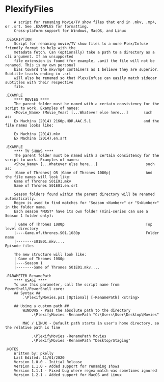 # PlexifyFiles


        A script for renaming Movie/TV show files that end in .mkv, .mp4, or .srt. See .EXAMPLES for formatting. 
        Cross-plaform support for Windows, MacOS, and Linux
        
    .DESCRIPTION
        Script for renaming movie/TV show files to a more Plex/Infuse friendly format to help with the   
        metadata fetch. Can (optionally) take a path to a directory as a cli argument. If an unsupported
        file extension is found (for example, .avi) the file will not be renamed. This is my own personal
        bias toward the mkv/mp4 containers as I believe they are superior. Subtitle tracks ending in .srt
        will also be renamed so that Plex/Infuse can easily match sidecar subtitles with their respective
        file. 
        
    .EXAMPLE
        **** MOVIES ****
        The parent folder must be named with a certain consistency for the script to work. Examples of names:
        <Movie_Name> (Movie_Year) [...Whatever else here...]       such as:
        Ex Machina (2014) 2160p.HDR.AAC.5.1                        and the file names looks like:
        
        Ex Machina (2014).mkv
        Ex Machina (2014).en.srt
        
    .EXAMPLE
        **** TV SHOWS ****
        The parent folder must be named with a certain consistency for the script to work. Examples of names:
        <Show_Name> [...Whatever else here...]                      such as:
        |Game of Thrones| OR |Game of Thrones 1080p|                And the file names will look like:
        Game of Thrones S01E01.mkv
        Game of Thrones S01E01.en.srt
        
        Season folders found within the parent directory will be renamed automatically.
        Regex is used to find matches for "Season <Number>" or "S<Number>" in the folder name.
        Each season *MUST* have its own folder (mini-series can use a Season 1 folder only):
        
        | Game of Thrones 1080p                                     Top level directory
        |----Game.of.thrones.S01.1080p                              Folder name
        |--------S01E01.mkv....                                     Episode files
        
        The new structure will look like:
        | Game of Thrones 1080p
        |----Season 1
        |--------Game of Thrones S01E01.mkv....
        
    .PARAMETER RenamePath
        **** USAGE ****
        To use this parameter, call the script name from PowerShell/PowerShell core:
        ## Syntax ##
            .\PlexifyMovies.ps1 |Optional| [-RenamePath] <string>
            
        ## Using a custom path ##
            WINDOWS - Pass the absolute path to the directory
                .\PlexifyMovies -RenamePath "C:\Users\User\Desktop\Movies"
                
            MAC / LINUX - Default path starts in user's home directory, so the relative path is fine
                                  
                .\PlexifyMovies -RenamePath Movies
                .\PlexifyMovies -RenamePath "Desktop/Staging"
        
    .NOTES
        Written by: pkelly
        Last Edited: 11/01/2020
        Version 1.0.0 - Initial Release
        Version 1.1.0 - Added support for renaming shows
        Version 1.1.1 - Fixed bug where regex match was sometimes ignored
        Version 1.2.1 - Added support for MacOS and Linux
